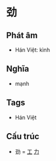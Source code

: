 # 劲

## Phát âm
* Hán Việt: kình

## Nghĩa
* mạnh

## Tags
* Hán Việt

## Cấu trúc
* 劲 = [工](工.md) [力](力.md)

<script>window.HANZI_FIELD='劲';</script>